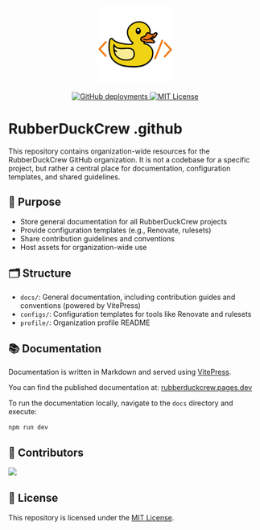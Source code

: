 <div align="center">
  <img src="docs/src/public/logo.svg" alt="RubberDuckCrew Logo" width="150"/>
  <br><br>
  <a href="https://rubberduckcrew.pages.dev" target="_blank">
    <img alt="GitHub deployments" src="https://img.shields.io/github/deployments/RubberDuckCrew/.github/production?label=Documentation%20Deployment">
  </a>
  <a href="https://github.com/RubberDuckCrew/.github/blob/main/LICENSE" target="_blank">
    <img src="https://img.shields.io/github/license/RubberDuckCrew/.github" alt="MIT License"/>
  </a>
</div>

# RubberDuckCrew .github

This repository contains organization-wide resources for the RubberDuckCrew GitHub organization. It is not a codebase for a specific project, but rather a central place for documentation, configuration templates, and shared guidelines.

## 🎯 Purpose

-   Store general documentation for all RubberDuckCrew projects
-   Provide configuration templates (e.g., Renovate, rulesets)
-   Share contribution guidelines and conventions
-   Host assets for organization-wide use

## 🗂️ Structure

-   `docs/`: General documentation, including contribution guides and conventions (powered by VitePress)
-   `configs/`: Configuration templates for tools like Renovate and rulesets
-   `profile/`: Organization profile README

## 📚 Documentation

Documentation is written in Markdown and served using [VitePress](https://vitepress.dev/).

You can find the published documentation at: [rubberduckcrew.pages.dev](https://rubberduckcrew.pages.dev)

To run the documentation locally, navigate to the `docs` directory and execute:

```sh
npm run dev
```

## 👥 Contributors

<a href="https://github.com/RubberDuckCrew/.github/graphs/contributors">
  <img src="https://contrib.rocks/image?repo=RubberDuckCrew/.github" />
</a>

## 📄 License

This repository is licensed under the [MIT License](LICENSE).
